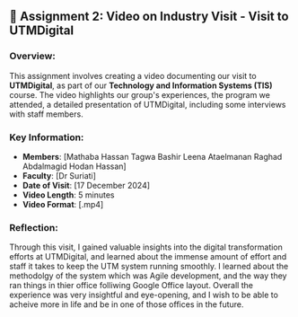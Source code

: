 ## 🎥 Assignment 2: Video on Industry Visit - Visit to UTMDigital

### Overview:
This assignment involves creating a video documenting our visit to **UTMDigital**, as part of our **Technology and Information Systems (TIS)** course. The video highlights our group's experiences, the program we attended, a detailed presentation of UTMDigital, including some interviews with staff members.

### Key Information:
- **Members**: [Mathaba Hassan
Tagwa Bashir
Leena Ataelmanan
Raghad Abdalmagid
Hodan Hassan]
- **Faculty**: [Dr Suriati]
- **Date of Visit**: [17 December 2024]
- **Video Length**: 5 minutes
- **Video Format**: [.mp4]

### Reflection:
Through this visit, I gained valuable insights into the digital transformation efforts at UTMDigital, and learned about the immense amount of effort and staff it takes to keep the UTM system running smoothly. I learned about the methodolgy of the system which was Agile development, and the way they ran things in thier office folliwing Google Office layout. Overall the experience was very insightful and eye-opening, and I wish to be able to acheive more in life and be in one of those offices in the future.
